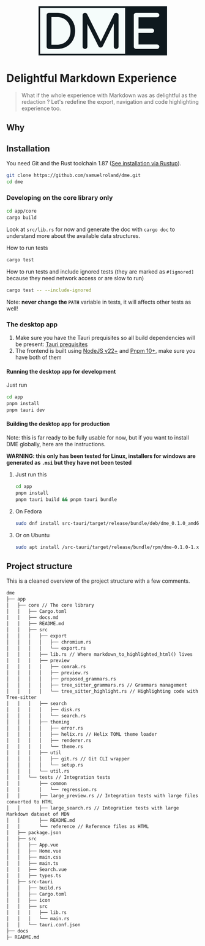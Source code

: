 <div align="center">
<img src="https://raw.githubusercontent.com/samuelroland/dme/main/docs/logo/logo.svg" alt="DME logo" height="128"/>
</div>

# Delightful Markdown Experience
>  What if the whole experience with Markdown was as delightful as the redaction ? Let's redefine the export, navigation and code highlighting experience too.

## Why

## Installation

You need Git and the Rust toolchain 1.87 ([See installation via Rustup](https://rustup.rs/)).

```sh
git clone https://github.com/samuelroland/dme.git
cd dme
```

### Developing on the core library only
```sh
cd app/core
cargo build
```

Look at `src/lib.rs` for now and generate the doc with `cargo doc` to understand more about the available data structures.

How to run tests
```sh
cargo test
```

How to run tests and include ignored tests (they are marked as `#[ignored]` because they need network access or are slow to run)
```sh
cargo test -- --include-ignored
```

Note: **never change the `PATH`** variable in tests, it will affects other tests as well!

### The desktop app
1. Make sure you have the Tauri prequisites so all build dependencies will be present: [Tauri prequisites](https://tauri.app/start/prerequisites/)
1. The frontend is built using [NodeJS v22+](https://nodejs.org) and [Pnpm 10+](https://pnpm.io/), make sure you have both of them
#### Running the desktop app for development
Just run
```sh
cd app
pnpm install
pnpm tauri dev
```

#### Building the desktop app for production
Note: this is far ready to be fully usable for now, but if you want to install DME globally, here are the instructions.

**WARNING: this only has been tested for Linux, installers for windows are generated as `.msi` but they have not been tested**
1. Just run this
    ```sh
    cd app
    pnpm install
    pnpm tauri build && pnpm tauri bundle
    ```
1. On Fedora
   ```sh
   sudo dnf install src-tauri/target/release/bundle/deb/dme_0.1.0_amd64.deb
   ```
1. Or on Ubuntu
   ```sh
   sudo apt install /src-tauri/target/release/bundle/rpm/dme-0.1.0-1.x86_64.rpm
   ```

## Project structure
This is a cleaned overview of the project structure with a few comments.
```
dme
├── app
│   ├── core // The core library
│   │   ├── Cargo.toml
│   │   ├── docs.md
│   │   ├── README.md
│   │   ├── src
│   │   │   ├── export
│   │   │   │   ├── chromium.rs
│   │   │   │   └── export.rs
│   │   │   ├── lib.rs // Where markdown_to_highlighted_html() lives
│   │   │   ├── preview
│   │   │   │   ├── comrak.rs
│   │   │   │   ├── preview.rs
│   │   │   │   ├── proposed_grammars.rs
│   │   │   │   ├── tree_sitter_grammars.rs // Grammars management
│   │   │   │   └── tree_sitter_highlight.rs // Highlighting code with Tree-sitter
│   │   │   ├── search
│   │   │   │   ├── disk.rs
│   │   │   │   └── search.rs
│   │   │   ├── theming
│   │   │   │   ├── error.rs
│   │   │   │   ├── helix.rs // Helix TOML theme loader
│   │   │   │   ├── renderer.rs
│   │   │   │   └── theme.rs
│   │   │   ├── util
│   │   │   │   ├── git.rs // Git CLI wrapper
│   │   │   │   └── setup.rs
│   │   │   └── util.rs
│   │   └── tests // Integration tests
│   │       ├── common
│   │       │   └── regression.rs
│   │       ├── large_preview.rs // Integration tests with large files converted to HTML
│   │       ├── large_search.rs // Integration tests with large Markdown dataset of MDN
│   │       ├── README.md
│   │       └── reference // Reference files as HTML
│   ├── package.json
│   ├── src
│   │   ├── App.vue
│   │   ├── Home.vue
│   │   ├── main.css
│   │   ├── main.ts
│   │   ├── Search.vue
│   │   ├── types.ts
│   ├── src-tauri
│   │   ├── build.rs
│   │   ├── Cargo.toml
│   │   ├── icon
│   │   ├── src
│   │   │   ├── lib.rs
│   │   │   └── main.rs
│   │   └── tauri.conf.json
├── docs
├─ README.md
```

